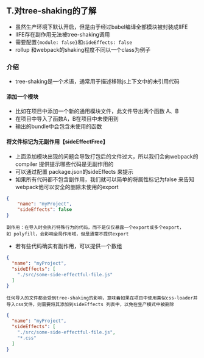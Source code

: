 ## T.对tree-shaking的了解
- 虽然生产环境下默认开启，但是由于经过babel编译全部模块被封装成IIFE
- IIFE存在副作用无法被tree-shaking调用
- 需要配置`{module: false}`和`sideEffects: false`
- rollup 和webpack的shaking程度不同以一个class为例子

### 介绍
- tree-shaking是一个术语，通常用于描述移除js上下文中的未引用代码

#### 添加一个模块
- 比如在项目中添加一个新的通用模块文件，此文件导出两个函数 A、B
- 在项目中导入了函数A，B在项目中未使用到
- 输出的bundle中会包含未使用的函数

#### 将文件标记为无副作用【sideEffectFree】
- 上面添加模块出现的问题会导致打包后的文件过大，所以我们会向webpack的compiler 提供提示哪些代码是无副作用的
- 可以通过配置 package.json的sideEffects 来提示
- 如果所有代码都不包含副作用，我们就可以简单的将属性标记为false 来告知webpack他可以安全的删除未使用的export
```json
{
    "name": "myProject",
    "sideEffects": false
}
```

```$xslt
副作用：在导入时会执行特殊行为的代码，而不是仅仅暴露一个export或多个export，
如 polyfill，会影响全局作用域，但是通常不提供export
```

- 若有些代码确实有副作用，可以提供一个数组

```json
{
  "name": "myProject",
  "sideEffects": [
    "./src/some-side-effectful-file.js"
  ]
}
```

```$xslt
任何导入的文件都会受到tree-shaking的影响，意味着如果在项目中使用类似css-loader并导入css文件，则需要将其添加到sideEffects 列表中，以免在生产模式中被删除
```

```json
{
  "name": "myProject",
  "sideEffects": [
    "./src/some-side-effectful-file.js",
    "*.css"
  ]
}
```


